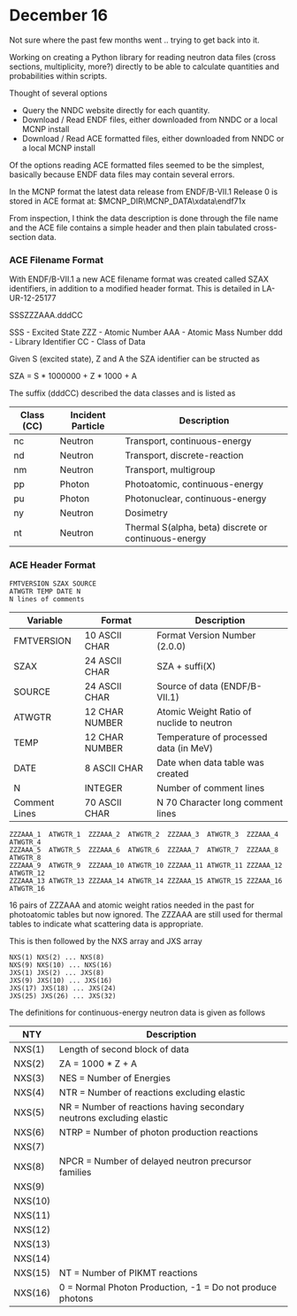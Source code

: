 # December 16

Not sure where the past few months went .. trying to get back into it.

Working on creating a Python library for reading neutron data files (cross sections, multiplicity, more?) directly to be able to calculate quantities and probabilities within scripts.

Thought of several options
* Query the NNDC website directly for each quantity.
* Download / Read ENDF files, either downloaded from NNDC or a local MCNP install
* Download / Read ACE formatted files, either downloaded from NNDC or a local MCNP install

Of the options reading ACE formatted files seemed to be the simplest, basically because ENDF data files may contain several errors.

In the MCNP format the latest data release from ENDF/B-VII.1 Release 0 is stored in ACE format at: $MCNP_DIR\MCNP_DATA\xdata\endf71x

From inspection, I think the data description is done through the file name and the ACE file contains a simple header and then plain tabulated cross-section data.

### ACE Filename Format

With ENDF/B-VII.1 a new ACE filename format was created called SZAX identifiers, in addition to a modified header format. This is detailed in LA-UR-12-25177

SSSZZZAAA.dddCC

SSS - Excited State
ZZZ - Atomic Number
AAA - Atomic Mass Number
ddd - Library Identifier
CC  - Class of Data

Given S (excited state), Z and A the SZA identifier can be structed as

SZA = S * 1000000 + Z * 1000 + A

The suffix (dddCC) described the data classes and is listed as

Class (CC) | Incident Particle | Description
---------- | ----------------- | -----------
nc         | Neutron           | Transport, continuous-energy
nd         | Neutron           | Transport, discrete-reaction
nm         | Neutron           | Transport, multigroup
pp         | Photon            | Photoatomic, continuous-energy
pu         | Photon            | Photonuclear, continuous-energy
ny         | Neutron           | Dosimetry
nt         | Neutron           | Thermal S(alpha, beta) discrete or continuous-energy

### ACE Header Format

```
FMTVERSION SZAX SOURCE
ATWGTR TEMP DATE N
N lines of comments
```

Variable      | Format         | Description
------------- | -------------- | -----------
FMTVERSION    | 10 ASCII CHAR  | Format Version Number (2.0.0)
SZAX          | 24 ASCII CHAR  | SZA + suffi(X)
SOURCE        | 24 ASCII CHAR  | Source of data (ENDF/B-VII.1)
ATWGTR        | 12 CHAR NUMBER | Atomic Weight Ratio of nuclide to neutron
TEMP          | 12 CHAR NUMBER | Temperature of processed data (in MeV)
DATE          | 8 ASCII CHAR   | Date when data table was created
N             | INTEGER        | Number of comment lines
Comment Lines | 70 ASCII CHAR  | N 70 Character long comment lines

```
ZZZAAA_1  ATWGTR_1  ZZZAAA_2  ATWGTR_2  ZZZAAA_3  ATWGTR_3  ZZZAAA_4  ATWGTR_4
ZZZAAA_5  ATWGTR_5  ZZZAAA_6  ATWGTR_6  ZZZAAA_7  ATWGTR_7  ZZZAAA_8  ATWGTR_8
ZZZAAA_9  ATWGTR_9  ZZZAAA_10 ATWGTR_10 ZZZAAA_11 ATWGTR_11 ZZZAAA_12 ATWGTR_12
ZZZAAA_13 ATWGTR_13 ZZZAAA_14 ATWGTR_14 ZZZAAA_15 ATWGTR_15 ZZZAAA_16 ATWGTR_16
```

16 pairs of ZZZAAA and atomic weight ratios needed in the past for photoatomic tables but now ignored. The ZZZAAA are still used for thermal tables to indicate what scattering data is appropriate.

This is then followed by the NXS array and JXS array

```
NXS(1) NXS(2) ... NXS(8)
NXS(9) NXS(10) ... NXS(16)
JXS(1) JXS(2) ... JXS(8)
JXS(9) JXS(10) ... JXS(16)
JXS(17) JXS(18) ... JXS(24)
JXS(25) JXS(26) ... JXS(32)
```

The definitions for continuous-energy neutron data is given as follows

NTY     | Description
------- | -----------
NXS(1)  | Length of second block of data
NXS(2)  | ZA = 1000 * Z + A
NXS(3)  | NES = Number of Energies
NXS(4)  | NTR = Number of reactions excluding elastic
NXS(5)  | NR = Number of reactions having secondary neutrons excluding elastic
NXS(6)  | NTRP = Number of photon production reactions
NXS(7)  | 
NXS(8)  | NPCR = Number of delayed neutron precursor families
NXS(9)  | 
NXS(10) | 
NXS(11) | 
NXS(12) | 
NXS(13) | 
NXS(14) | 
NXS(15) | NT = Number of PIKMT reactions
NXS(16) | 0 = Normal Photon Production, -1 = Do not produce photons
